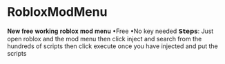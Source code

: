 # RobloxModMenu
𝐍𝐞𝐰 𝐟𝐫𝐞𝐞 𝐰𝐨𝐫𝐤𝐢𝐧𝐠 𝐫𝐨𝐛𝐥𝐨𝐱 𝐦𝐨𝐝 𝐦𝐞𝐧𝐮
•Free
•No key needed
𝗦𝘁𝗲𝗽𝘀: Just open roblox and the mod menu
then click inject and search from the hundreds of scripts
then click execute once you have injected and put the scripts
